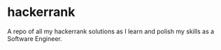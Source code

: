 # hackerrank
A repo of all my hackerrank solutions as I learn and polish my skills as a Software Engineer.
